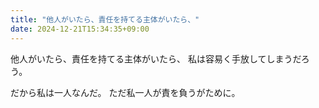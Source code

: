 ```yaml
---
title: "他人がいたら、責任を持てる主体がいたら、"
date: 2024-12-21T15:34:35+09:00
---
```

他人がいたら、責任を持てる主体がいたら、
私は容易く手放してしまうだろう。

だから私は一人なんだ。
ただ私一人が責を負うがために。
